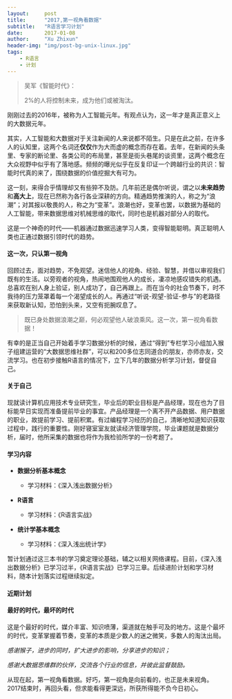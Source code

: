 ```yaml
---
layout:     post
title:      "2017,第一视角看数据"
subtitle:   "R语言学习计划"
date:       2017-01-08
author:     "Xu Zhixun"
header-img: "img/post-bg-unix-linux.jpg"
tags:
    - R语言
    - 计划
---
```


> 吴军《智能时代》：
>
> 2%的人将控制未来，成为他们或被淘汰。

刚刚过去的2016年，被称为人工智能元年。有观点认为，这一年才是真正意义上的大数据元年。

其实，人工智能和大数据对于关注新闻的人来说都不陌生。只是在此之前，在许多人的认知里，这两个名词还**仅仅**作为大而虚的概念而存在着。去年，在新闻的头条里、专家的断论里、各类公司的布局里，甚至是街头巷尾的谈资里，这两个概念在大众视野中似乎有了落地感。频频的曝光似乎在反复印证一个跨越行业的共识：智能时代真的来了，围绕数据的价值挖掘大有可为。

这一刻，来得合乎情理却又有些猝不及防。几年前还是偶尔听说，谓之以**未来趋势**和**高大上**，现在已然称为各行各业深耕的方向。精通趋势推演的人，称之为“浪潮”；对其报以敬畏的人，称之为“变革”。浪潮也好，变革也罢，以数据为基础的人工智能，带来数据思维对机械思维的取代，同时也是机器对部分人的取代。

这是一个神奇的时代——机器通过数据迅速学习人类，变得智能聪明。真正聪明人类也正通过数据引领时代的趋势。

#### 这一次，只认第一视角

回顾过去，面对趋势，不免观望。迷信他人的视角、经验、智慧，并借以审视我们既有的生活。以旁观者的视角，热闹地围观他人的成长，凄凉地感叹错失的机遇。总喜欢在别人身上验证，别人成功了，自己再跟上。而在当今的社会节奏下，时不我待的压力笼罩着每一个渴望成长的人。再通过“听说-观望-验证-参与”的老路径来获取新认知，恐怕到头来，又空有扼腕叹息了。

> 既已身处数据浪潮之巅，何必观望他人破浪乘风。这一次，第一视角看数据！

有幸的是正当自己开始着手学习数据分析的时候，通过“得到”专栏学习小组加入猴子组建运营的“大数据思维社群”，可以和200多位志同道合的朋友，亦师亦友，交流学习。也在初步接触R语言的情况下，立下几年的数据分析学习计划，督促自己。

#### 关于自己

现就读计算机应用技术专业研究生，毕业后的职业目标是产品经理，现在也为了目标能早日实现而准备提前毕业的事宜。产品经理是一个离不开产品数据、用户数据的职业，故提前学习、提前积累。有过编程学习经历的自己，清晰地知道知识获取过程中，践行的重要性。刚好寝室室友就读经济管理学院，毕业课题就是数据分析，届时，他所采集的数据也将作为我检验所学的一份考题了。

#### 学习内容

-   **数据分析基本概念**

    - 学习材料：《深入浅出数据分析》
-   **R语言**
    - 学习材料：《R语言实战》
-   **统计学基本概念**
    - 学习材料：《深入浅出统计学》

暂计划通过这三本书的学习奠定理论基础，辅之以相关网络课程。目前，《深入浅出数据分析》已学习过半，《R语言实战》已学习三章。后续进阶计划和学习材料，随本计划落实过程继续拟定。

#### 近期计划

#### 最好的时代，最坏的时代

这是个最好的时代，媒介丰富、知识喷薄，渠道就在触手可及的地方。这是个最坏的时代，变革掌握着节奏，变革的本质是少数人的迷之微笑，多数人的淘汰出局。

*感谢猴子，进步的同时，扩大进步的影响，分享进步的知识；*

*感谢大数据思维群的伙伴，交流各个行业的信息，并彼此监督鼓励。*

从现在起，第一视角看数据。好巧，第一视角是向前看的，也正是未来视角。2017结束时，再回头看，但求能看得更深远，所获所得能不负今日初心。